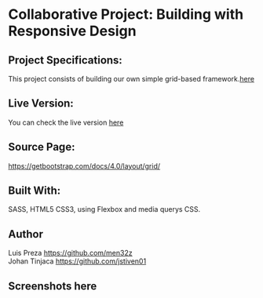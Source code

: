 # Collaborative Project: Building with Responsive Design
## Project Specifications:

This project consists of building our own simple grid-based framework.[here](https://www.theodinproject.com/courses/html5-and-css3/lessons/design-your-own-grid-based-framework)

## Live Version:

You can check the live version [here](https://raw.githack.com/men32z/grid-css-framework/grid-branch/index.html)

## Source Page:

https://getbootstrap.com/docs/4.0/layout/grid/

## Built With:

SASS, HTML5 CSS3, using  Flexbox and media querys CSS.

## Author
Luis Preza https://github.com/men32z <br>
Johan Tinjaca https://github.com/jstiven01

## Screenshots here

